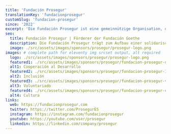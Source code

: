 ```yaml
---
title: 'Fundación Prosegur'
translationKey: 'fundacionprosegur'
customSlug: 'fundacion-prosegur'
since: '2022'
excerpt: 'Die Fundación Prosegur ist eine gemeinnützige Organisation, die das soziale und kulturelle Engagement von Prosegur kanalisiert, um zum Aufbau einer solidarischeren Gesellschaft beizutragen und Entwicklungsmöglichkeiten für Menschen zu schaffen. Die Einrichtung führt Projekte in den Bereichen Bildung, berufliche Eingliederung von Menschen mit geistiger Behinderung und "Corporate Volunteering" durch und fördert auch die Kultur. Auf diese Weise trägt sie zum Fortschritt in den 15 Ländern bei, in denen sie tätig ist: Argentinien, Chile, Costa Rica, Ecuador, El Salvador, Spanien, Guatemala, Honduras, Kolumbien, Nicaragua, Paraguay, Peru, Portugal, Singapur und Uruguay.'
seo:
  title: Fundación Prosegur | Förderer der Fundación Goethe
  description: Die Fundación Prosegur trägt zum Aufbau einer solidarischeren Gesellschaft bei und schafft Entwicklungsmöglichkeiten für Menschen in 15 Ländern.
  image: ./src/assets/images/sponsors/prosegur/prosegur-logo.png
images: # complete path for eleventy img srcset output, alt required
  logo: ./src/assets/images/sponsors/prosegur/prosegur-logo.png
  featured1: ./src/assets/images/sponsors/prosegur/fundacion-prosegur-desarrollo.jpg
  alt1: Cooperación al Desarrollo
  featured2: ./src/assets/images/sponsors/prosegur/fundacion-prosegur-Inclusion.jpg
  alt2: Inclusión
  featured3: ./src/assets/images/sponsors/prosegur/fundacion-prosegur-voluntariado.jpg
  alt3: Voluntariado
  featured4: ./src/assets/images/sponsors/prosegur/fundacion-prosegur-cultura
  alt4: Cultura
links:
  web: https://fundacionprosegur.com
  twitter: https://twitter.com/ProsegurES
  instagram: https://instagram.com/fundacionprosegur
  youtube: https://youtube.com/user/prosegur
  linkedin: https://linkedin.com/company/prosegur
---
```

